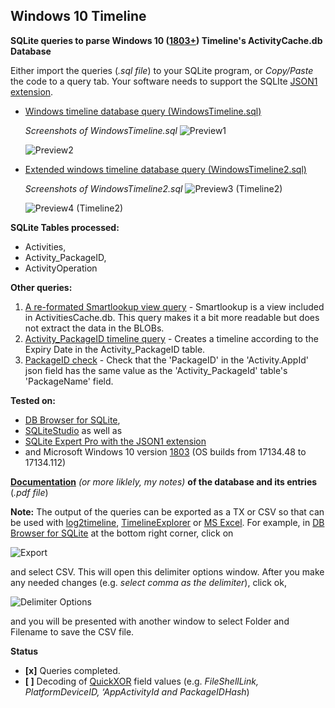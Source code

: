 <!-- saved from url=(0023) https://kacos2000.github.io/WindowsTimeline/ --> 
<!-- https://guides.github.com/features/mastering-markdown/ --> 

## Windows 10 Timeline 

**SQLite queries to parse Windows 10 ([1803+](https://support.microsoft.com/en-us/help/4099479/windows-10-update-history?ocid=update_setting_client)) Timeline's ActivityCache.db Database**

Either import the queries (*.sql file*) to your SQLite program, or *Copy/Paste* the code to a query tab.
Your software needs to support the SQLIte [JSON1 extension](https://www.sqlite.org/json1.html).

* [Windows timeline database query (WindowsTimeline.sql)](WindowsTimeline.sql)

  *Screenshots of WindowsTimeline.sql*
  ![Preview1](https://raw.githubusercontent.com/kacos2000/WindowsTimeline/master/T1.JPG)


  ![Preview2](https://raw.githubusercontent.com/kacos2000/WindowsTimeline/master/T1a.JPG)

* [Extended windows timeline database query (WindowsTimeline2.sql)](WindowsTimeline2.sql)

  *Screenshots of WindowsTimeline2.sql*
  ![Preview3 (Timeline2)](https://raw.githubusercontent.com/kacos2000/WindowsTimeline/master/T2.JPG)


  ![Preview4 (Timeline2)](https://raw.githubusercontent.com/kacos2000/WindowsTimeline/master/T2a.JPG)

**SQLite Tables processed:**

- Activities,
- Activity_PackageID,
- ActivityOperation

**Other queries:**

1. [A re-formated Smartlookup view query](SmartLookup.sql) - Smartlookup is a view included in ActivitiesCache.db. This query makes it a bit more readable but does not extract the data in the BLOBs. 
2. [Activity_PackageID timeline query](Activity_PackageID_Timeline.sql) - Creates a timeline according to the Expiry Date in the Activity_PackageID table.
3. [PackageID check](PackageID.sql) - Check that the 'PackageID' in the 'Activity.AppId' json field has the same value as the 'Activity_PackageId' table's 'PackageName' field.

**Tested on:**
- [DB Browser for SQLite](http://sqlitebrowser.org/),
- [SQLiteStudio](https://sqlitestudio.pl/index.rvt) as well as
- [SQLite Expert Pro with the JSON1 extension](http://www.sqliteexpert.com/extensions/)
- and Microsoft Windows 10 version [1803](https://support.microsoft.com/en-us/help/4099479/windows-10-update-history?ocid=update_setting_client) (OS builds from 17134.48 to 17134.112)

[**Documentation**](WindowsTimeline.pdf) *(or more liklely, my notes)* **of the database and its entries** (*.pdf file*)

  **Note:**  The output of the queries can be exported as a TX or CSV so that can be used with [log2timeline](https://github.com/log2timeline/plaso/wiki/Windows-Packaged-Release), [TimelineExplorer](https://ericzimmerman.github.io/Software/TimelineExplorer.zip) or [MS Excel](https://products.office.com/en-ca/excel). For example, in [DB Browser for SQLite](http://sqlitebrowser.org/) at the bottom right corner, click on

  ![Export](https://raw.githubusercontent.com/kacos2000/WindowsTimeline/master/e1.JPG) 

  and select CSV. This will open this delimiter options window. After you make any needed changes (e.g. *select comma as the delimiter*), click ok, 

  ![Delimiter Options](https://raw.githubusercontent.com/kacos2000/WindowsTimeline/master/e2.JPG)

  and you will be presented with another window to select Folder and Filename to save the CSV file.


**Status**
- **[x]** Queries completed.
- **[ ]** Decoding of [QuickXOR](https://github.com/microsoftgraph/microsoft-graph-docs/blob/master/api-reference/v1.0/resources/hashes.md) field values (e.g. *FileShellLink, PlatformDeviceID, ‘AppActivityId and PackageIDHash*)

